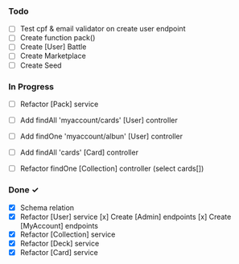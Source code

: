 ### Todo

- [ ] Test cpf & email validator on create user endpoint
- [ ] Create function pack()
- [ ] Create [User] Battle
- [ ] Create Marketplace
- [ ] Create Seed

### In Progress

- [ ] Refactor [Pack] service

- [ ] Add findAll 'myaccount/cards' [User] controller
- [ ] Add findOne 'myaccount/albun' [User] controller

- [ ] Add findAll 'cards' [Card] controller

- [ ] Refactor findOne [Collection] controller (select cards[])

### Done ✓

- [x] Schema relation
- [x] Refactor [User] service
      [x] Create [Admin] endpoints
      [x] Create [MyAccount] endpoints
- [x] Refactor [Collection] service
- [x] Refactor [Deck] service
- [x] Refactor [Card] service
